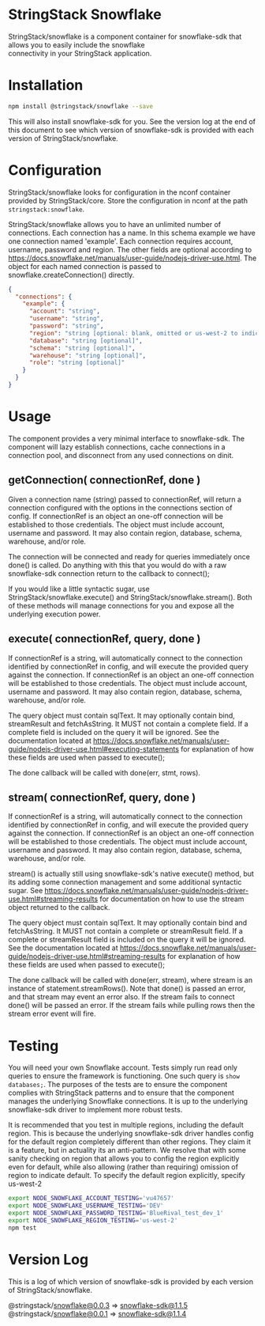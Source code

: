 # StringStack Snowflake

StringStack/snowflake is a component container for snowflake-sdk that allows you to easily include the snowflake  
connectivity in your StringStack application.

# Installation

```bash
npm install @stringstack/snowflake --save
```

This will also install snowflake-sdk for you. See the version log at the end of this document to see which version of 
snowflake-sdk is provided with each version of StringStack/snowflake. 

# Configuration

StringStack/snowflake looks for configuration in the nconf container provided by StringStack/core. Store the configuration
in nconf at the path ```stringstack:snowflake```.

StringStack/snowflake allows you to have an unlimited number of connections. Each connection has a name. In this schema
example we have one connection named 'example'. Each connection requires account, username, password and region. The
other fields are optional according to https://docs.snowflake.net/manuals/user-guide/nodejs-driver-use.html. The object
for each named connection is passed to snowflake.createConnection() directly.

```json
{
  "connections": {
    "example": {
      "account": "string",
      "username": "string",
      "password": "string",
      "region": "string [optional: blank, omitted or us-west-2 to indicate default region]",
      "database": "string [optional]",
      "schema": "string [optional]",
      "warehouse": "string [optional]",
      "role": "string [optional]"
    }
  }
}
```

# Usage

The component provides a very minimal interface to snowflake-sdk. The component will lazy establish connections, cache
connections in a connection pool, and disconnect from any used connections on dinit.

## getConnection( connectionRef, done )

Given a connection name (string) passed to connectionRef, will return a connection configured with the options in the 
connections section of config. If connectionRef is an object an one-off connection will be established to those 
credentials. The object must include account, username and password. It may also contain region, database, schema,
warehouse, and/or role.

The connection will be connected and ready for queries immediately once done() is called. Do anything with this that
you would do with a raw snowflake-sdk connection return to the callback to connect();

If you would like a little syntactic sugar, use StringStack/snowflake.execute() and StringStack/snowflake.stream(). Both
of these methods will manage connections for you and expose all the underlying execution power. 

## execute( connectionRef, query, done )

If connectionRef is a string, will automatically connect to the connection identified by connectionRef in config, and 
will execute the provided query against the connection. If connectionRef is an object an one-off connection will be 
established to those credentials. The object must include account, username and password. It may also contain region, 
database, schema, warehouse, and/or role.

The query object must contain sqlText. It may optionally contain bind, streamResult and fetchAsString. It MUST not 
contain a complete field. If a complete field is included on the query it will be ignored. See the documentation located
at https://docs.snowflake.net/manuals/user-guide/nodejs-driver-use.html#executing-statements for explanation of how 
these fields are used when passed to execute();

The done callback will be called with done(err, stmt, rows).


## stream( connectionRef, query, done )

If connectionRef is a string, will automatically connect to the connection identified by connectionRef in config, and 
will execute the provided query against the connection. If connectionRef is an object an one-off connection will be 
established to those credentials. The object must include account, username and password. It may also contain region, 
database, schema, warehouse, and/or role.

stream() is actually still using snowflake-sdk's native execute() method, but its adding some connection management and
some additional syntactic sugar. See 
https://docs.snowflake.net/manuals/user-guide/nodejs-driver-use.html#streaming-results for documentation on how to use
the stream object returned to the callback.

The query object must contain sqlText. It may optionally contain bind and fetchAsString. It MUST not contain a complete 
or streamResult field. If a complete or streamResult field is included on the query it will be ignored. See the 
documentation located at https://docs.snowflake.net/manuals/user-guide/nodejs-driver-use.html#streaming-results for 
explanation of how these fields are used when passed to execute();

The done callback will be called with done(err, stream), where stream is an instance of statement.streamRows(). Note
that done() is passed an error, and that stream may event an error also. If the stream fails to connect done() will be
passed an error. If the stream fails while pulling rows then the stream error event will fire.

# Testing

You will need your own Snowflake account. Tests simply run read only queries to ensure the framework is functioning. One
such query is ```show databases;```. The purposes of the tests are to ensure the component complies with StringStack
patterns and to ensure that the component manages the underlying Snowflake connections. It is up to the underlying 
snowflake-sdk driver to implement more robust tests.

It is recommended that you test in multiple regions, including the default region. This is because the underlying
snowflake-sdk driver handles config for the default region completely different than other regions. They claim it is a
feature, but in actuality its an anti-pattern. We resolve that with some sanity checking on region that allows you to 
config the region explicitly even for default, while also allowing (rather than requiring) omission of region to 
indicate default. To specify the default region explicitly, specify us-west-2

```bash
export NODE_SNOWFLAKE_ACCOUNT_TESTING='vu47657'
export NODE_SNOWFLAKE_USERNAME_TESTING='DEV'
export NODE_SNOWFLAKE_PASSWORD_TESTING='BlueRival_test_dev_1'
export NODE_SNOWFLAKE_REGION_TESTING='us-west-2'
npm test
```

# Version Log

This is a log of which version of snowflake-sdk is provided by each version of StringStack/snowflake.

@stringstack/snowflake@0.0.3 => snowflake-sdk@1.1.5
@stringstack/snowflake@0.0.1 => snowflake-sdk@1.1.4
